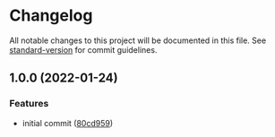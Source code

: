 # Changelog

All notable changes to this project will be documented in this file. See [standard-version](https://github.com/conventional-changelog/standard-version) for commit guidelines.

## 1.0.0 (2022-01-24)


### Features

* initial commit ([80cd959](https://github.com/joshuaavalon/fastify-altair/commit/80cd9595a10000ddedd91486dcf292f08167c703))
